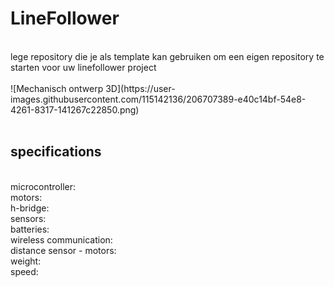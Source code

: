 # LineFollower
<br />
lege repository die je als template kan gebruiken om een eigen repository te starten voor uw linefollower project
<br />
<br />
![Mechanisch ontwerp 3D](https://user-images.githubusercontent.com/115142136/206707389-e40c14bf-54e8-4261-8317-141267c22850.png)
<br />
<br />
  
## specifications
<br />
microcontroller:
<br />
motors: 
<br />
h-bridge:
<br />
sensors:
<br />
batteries:
<br />
wireless communication:
<br />
distance sensor - motors:
<br />
weight:
<br />
speed: 
<br />
